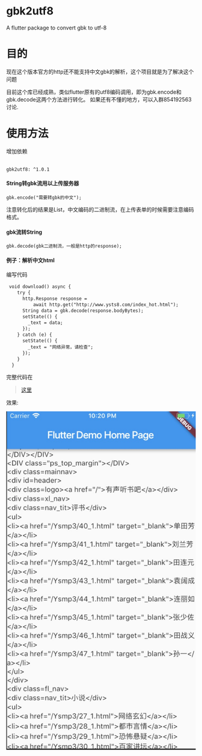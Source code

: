 # gbk2utf8
A flutter package to convert gbk to utf-8

# 目的

现在这个版本官方的http还不能支持中文gbk的解析，这个项目就是为了解决这个问题

目前这个库已经成熟，类似flutter原有的utf8编码调用，即为gbk.encode和gbk.decode这两个方法进行转化。
如果还有不懂的地方，可以入群854192563讨论.

# 使用方法

增加依赖

```

gbk2utf8: ^1.0.1

```

#### String转gbk流用以上传服务器


```
gbk.encode("需要转gbk的中文");
```

注意转化后的结果是List<int>，中文编码的二进制流，在上传表单的时候需要注意编码格式。

#### gbk流转String

```
gbk.decode(gbk二进制流，一般是http的response);
```



#### 例子：解析中文html

编写代码

```
 void download() async {
    try {
      http.Response response =
          await http.get("http://www.ysts8.com/index_hot.html");
      String data = gbk.decode(response.bodyBytes);
      setState(() {
        _text = data;
      });
    } catch (e) {
      setState(() {
        _text = "网络异常，请检查";
      });
    }
  }

```

完整代码在

>[这里](https://github.com/jzoom/gbk2utf8/blob/master/example/lib/main.dart)


效果:

![](https://github.com/jzoom/images/raw/master/gbk2utf8.png)
